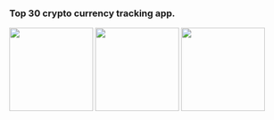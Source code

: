 ### Top 30 crypto currency tracking app.


<p align="left">
  <img src="https://github.com/ozdemirberkay/Crypto-Tracker/assets/55758394/24883fa7-9814-4cad-9de3-6acb28466139" width="150" />
  <img src="https://github.com/ozdemirberkay/Crypto-Tracker/assets/55758394/30ae7b94-abe3-4855-bbad-b4848d8c69d2" width="150" />
  <img src="https://github.com/ozdemirberkay/Crypto-Tracker/assets/55758394/a3dd0daf-ad38-451f-8806-01d37639fcf7" width="150" />
</p>

